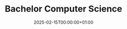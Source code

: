 ---
title: Bachelor Computer Science
type: education
employer: University of Amsterdam
job_type: Fulltime
date: 2025-02-15T00:00:00+01:00
start_date: 2023-08-01T00:00:00+01:00
location: Amsterdam, Noord-Holland, Netherlands
draft: false
---